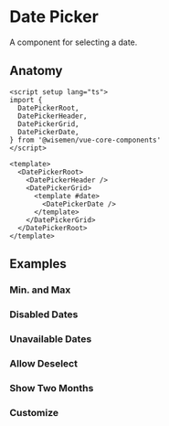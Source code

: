 # Date Picker

A component for selecting a date.

<ComponentPreview name="date-picker/examples/main" />

## Anatomy

```vue
<script setup lang="ts">
import {
  DatePickerRoot,
  DatePickerHeader,
  DatePickerGrid,
  DatePickerDate,
} from '@wisemen/vue-core-components'
</script>

<template>
  <DatePickerRoot>
    <DatePickerHeader />
    <DatePickerGrid>
      <template #date>
        <DatePickerDate />
      </template>
    </DatePickerGrid>
  </DatePickerRoot>
</template>
```

## Examples

### Min. and Max

<ComponentPreview name="date-picker/examples/min-and-max" />

### Disabled Dates

<ComponentPreview name="date-picker/examples/disabled-dates" />

### Unavailable Dates

<ComponentPreview name="date-picker/examples/unavailable-dates" />

### Allow Deselect

<ComponentPreview name="date-picker/examples/allow-deselect" />

### Show Two Months

<ComponentPreview name="date-picker/examples/show-two-months" />

### Customize

<ComponentPreview name="date-picker/examples/customize" />

<!-- @include: ./date-picker-meta.md -->
